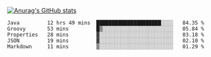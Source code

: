 [![Anurag's GitHub stats](https://github-readme-stats.vercel.app/api?username=sebasphere&count_private=true&theme=tokyonight)](https://github.com/anuraghazra/github-readme-stats)

<!--START_SECTION:waka-->
```text
Java         12 hrs 49 mins  █████████████████████░░░░   84.35 % 
Groovy       53 mins         █▒░░░░░░░░░░░░░░░░░░░░░░░   05.84 % 
Properties   28 mins         ▓░░░░░░░░░░░░░░░░░░░░░░░░   03.18 % 
JSON         19 mins         ▓░░░░░░░░░░░░░░░░░░░░░░░░   02.10 % 
Markdown     11 mins         ▒░░░░░░░░░░░░░░░░░░░░░░░░   01.29 % 
```
<!--END_SECTION:waka-->

